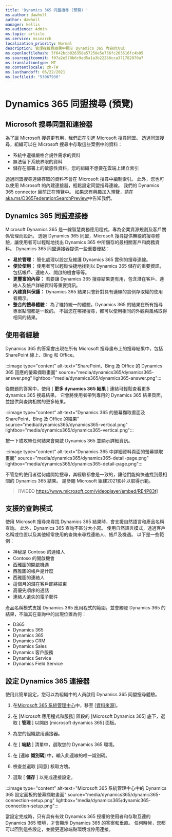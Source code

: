 ```yaml
---
title: 'Dynamics 365 同盟搜尋 (預覽) '
ms.author: dawholl
author: dawholl
manager: kellis
ms.audience: Admin
ms.topic: article
ms.service: mssearch
localization_priority: Normal
description: 管理在搜尋結果中顯示 Dynamics 365 內容的方式
ms.openlocfilehash: 5f642bcb026358e57258e5e736fc263616fc4b05
ms.sourcegitcommit: f07a2e578b6c9ed5a1a3b22266cca371782870a7
ms.translationtype: MT
ms.contentlocale: zh-TW
ms.lasthandoff: 06/22/2021
ms.locfileid: "53067930"
---
```

# <a name="dynamics-365-federation-search-preview"></a>Dynamics 365 同盟搜尋 (預覽) 

## <a name="microsoft-search-federation-and-connectors"></a>Microsoft 搜尋同盟和連接器

為了讓 Microsoft 搜尋更有用，我們正在引進 Microsoft 搜尋同盟。 透過同盟搜尋，組織可以在 Microsoft 搜尋中存取這些案例中的資料：

* 系統中遵循嚴格合規性需求的資料
* 無法留下系統界限的資料
* 儲存在部署上的敏感性資料，您的組織不想要在雲端上建立索引

透過同盟搜尋連線存取的資料不會在 Microsoft 搜尋中編制索引。 此外，您也可以使用 Microsoft 的內建連接器，輕鬆設定同盟搜尋連線。 我們的 Dynamics 365 connector 目前正在預覽中。 如果您有興趣加入預覽，請在 [aka.ms/D365FederationSearchPreview](https://aka.ms/D365FederationSearchPreview)中告知我們。

## <a name="dynamics-365-federation-connector"></a>Dynamics 365 同盟連接器

Microsoft Dynamics 365 是一線智慧商務應用程式，專為企業資源規劃及客戶關係管理而設計。 透過 Dynamics 365 同盟，Microsoft 搜尋提供無縫的搜尋體驗，讓使用者可以輕鬆地找出 Dynamics 365 中所儲存的最相關客戶和商務資料。 Dynamics 365 同盟連接器提供一些重要優點：

* **易於管理：** 簡化處理以設定及維護 Dynamics 365 實例的搜尋連線。
* **便於使用：** 使用者可以輕鬆快捷地找到以 Dynamics 365 儲存的重要資訊，包括帳戶、連絡人、開啟的機會等等。
* **更豐富的內容：** 若要讓 Dynamics 365 搜尋結果更有用，包含潛在客戶、連絡人及帳戶詳細資料等重要資訊。
* **內建資料保護：** Dynamics 365 結果只會針對具有連線的實例存取權的使用者顯示。
* **整合的搜尋體驗：** 為了維持統一的體驗，Dynamics 365 的結果在所有搜尋專案點間都是一致的。 不論您在哪裡搜尋，都可以使用相同的外觀與風格取得相同的結果。

## <a name="what-users-experience"></a>使用者經驗

Dynamics 365 的答案會出現在所有 Microsoft 搜尋畫布上的搜尋結果中，包括 SharePoint 線上、Bing 和 Office。

:::image type="content" alt-text="SharePoint、Bing 及 Office 的 Dynamics 365 回應的螢幕擷取畫面" source="media/dynamics365/dynamics365-answer.png" lightbox="media/dynamics365/dynamics365-answer.png":::

從問題的答案中，使用 [ **更多 dynamics 365 結果** ] 連結可輕鬆查看更多 dynamics 365 搜尋結果。 它會將使用者帶到專用的 Dynamics 365 結果頁面，並提供與查詢相關的更多結果。

:::image type="content" alt-text="Dynamics 365 的螢幕擷取畫面及 SharePoint、Bing 及 Office 的結果" source="media/dynamics365/dynamics365-vertical.png" lightbox="media/dynamics365/dynamics365-vertical.png":::

按一下或攻絲任何結果會開啟 Dynamics 365 並顯示詳細資訊。

:::image type="content" alt-text="Dynamics 365 中詳細資料頁面的螢幕擷取畫面" source="media/dynamics365/dynamics365-detail-page.png" lightbox="media/dynamics365/dynamics365-detail-page.png":::

不管您的使用者從何處開始搜尋，其經驗都會是一致的，讓他們能夠快速找到最相關的 Dynamics 365 結果。 請參閱 Microsoft 組建2021影片以取得示範。

> [!VIDEO https://www.microsoft.com/videoplayer/embed/RE4P83t]

## <a name="supported-query-patterns"></a>支援的查詢模式

使用 Microsoft 搜尋來尋找 Dynamics 365 結果時，會支援自然語言和產品名稱查詢。 此外，Dynamics 365 查詢不區分大小寫。 使用自然語言模式，透過客戶名稱或位置以及其他經常使用的查詢來尋找連絡人、帳戶及機遇。 以下是一些範例：

* 神秘是 Contoso 的連絡人
* Contoso 的開啟機會
* 西雅圖的開啟機遇
* 西雅圖的帳戶是什麼
* 西雅圖的連絡人
* 這個月的潛在客戶即將結束
* 高優先順序的通話
* 連絡人遺失的電子郵件

產品名稱模式支援 Dynamics 365 應用程式的範圍，並會觸發 Dynamics 365 的結果，不論其在查詢中的出現位置為何：

* D365
* Dynamics 365
* Dynamics 365
* Dynamics CRM
* Dynamics Sales
* Dynamics 客戶服務
* Dynamics Service
* Dynamics Field Service

## <a name="configure-the-dynamics-365-connector"></a>設定 Dynamics 365 連接器

使用此簡單設定，您可以為組織中的人員啟用 Dynamics 365 同盟搜尋體驗。

1. 在[Microsoft 365 系統管理中心](https://admin.microsoft.com)中，移至 [[資料來源](https://admin.microsoft.com/Adminportal/Home#/MicrosoftSearch/connectors)]。

2. 在 [Microsoft 應用程式和服務] 區段的 [Microsoft Dynamics 365] 底下，選取 [ **管理** ] 以開啟 [microsoft dynamics 365] 面板。

3. 為您的組織啟用連接器。

4. 在 [ **端點** ] 清單中，選取您的 Dynamics 365 環境。

5. 在 [連線 **識別碼**] 中，輸入此連線的唯一識別碼。

6. 檢查並選取 [同意] 核取方塊。

7. 選取 [ **儲存** ] 以完成連接設定。

:::image type="content" alt-text="Microsoft 365 系統管理中心中的 Dynamics 365 設定面板的螢幕擷取畫面" source="media/dynamics365/dynamic365-connection-setup.png" lightbox="media/dynamics365/dynamic365-connection-setup.png":::

當設定完成時，只有具有有效 Dynamics 365 授權的使用者和存取互連的 Dynamics 365 環境，才會顯示 Dynamics 365 的答案和垂直。 任何時候，您都可以回到這些設定，並變更連線端點環境或停用連接。
